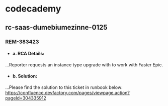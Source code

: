 # codecademy
## rc-saas-dumebiumezinne-0125

### **REM-383423**

- #### a. RCA Details:
...Reporter requests an instance type upgrade with to work with Faster Epic.

- #### b. Solution:
...Please find the solution to this ticket in runbook below:
https://confluence.devfactory.com/pages/viewpage.action?pageId=304335912
